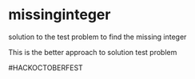 # missinginteger
 solution to the test problem to find the missing integer


This is the better approach to solution test problem



#HACKOCTOBERFEST
